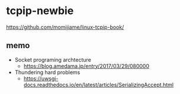 # tcpip-newbie

https://github.com/momijiame/linux-tcpip-book/

## memo

- Socket programing archtecture
    - https://blog.amedama.jp/entry/2017/03/29/080000
- Thundering hard problems
    - https://uwsgi-docs.readthedocs.io/en/latest/articles/SerializingAccept.html
